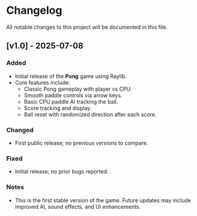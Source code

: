 # Changelog

All notable changes to this project will be documented in this file.

## [v1.0] - 2025-07-08

### Added
- Initial release of the **Pong** game using Raylib.
- Core features include:
  - Classic Pong gameplay with player vs CPU.
  - Smooth paddle controls via arrow keys.
  - Basic CPU paddle AI tracking the ball.
  - Score tracking and display.
  - Ball reset with randomized direction after each score.

### Changed
- First public release; no previous versions to compare.

### Fixed
- Initial release; no prior bugs reported.

### Notes
- This is the first stable version of the game. Future updates may include improved AI, sound effects, and UI enhancements.

